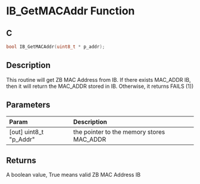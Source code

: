 # IB_GetMACAddr Function

## C

```c
bool IB_GetMACAddr(uint8_t * p_addr);
```

## Description

 This routine will get ZB MAC Address from IB. If there exists
 MAC_ADDR IB, then it will return the MAC_ADDR stored in IB. Otherwise, it
 returns FAILS (1))

## Parameters

| Param | Description |
|:----- |:----------- |
| [out] uint8_t "p_Addr" | the pointer to the memory stores MAC_ADDR  

## Returns

 A boolean value, True means valid ZB MAC Address IB 

